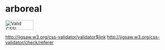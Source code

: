 # arboreal

<p>
    <a href="http://jigsaw.w3.org/css-validator/check/referer">
        <img style="border:0;width:88px;height:31px"
            src="http://jigsaw.w3.org/css-validator/images/vcss"
            alt="Valid CSS!" />
    </a>
</p>

http://jigsaw.w3.org/css-validator/validator$link
http://jigsaw.w3.org/css-validator/check/referer
